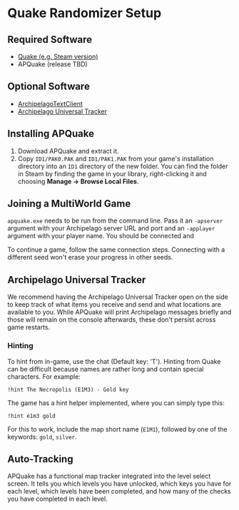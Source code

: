 # Quake Randomizer Setup

## Required Software

- [Quake (e.g. Steam version)](https://store.steampowered.com/app/2280/Quake_1993/)
- APQuake (release TBD)

## Optional Software

- [ArchipelagoTextClient](https://github.com/ArchipelagoMW/Archipelago/releases)
- [Archipelago Universal Tracker](https://github.com/FarisTheAncient/Archipelago/releases)

## Installing APQuake
1. Download APQuake and extract it.
2. Copy `ID1/PAK0.PAK` and `ID1/PAK1.PAK` from your game's installation directory into an `ID1` directory of the new folder.
   You can find the folder in Steam by finding the game in your library,
   right-clicking it and choosing **Manage -> Browse Local Files**.

## Joining a MultiWorld Game

`apquake.exe` needs to be run from the command line. Pass it an `-apserver` argument with your Archipelago server URL and port and an `-applayer` argument with your player name. You should be connected and 

To continue a game, follow the same connection steps.
Connecting with a different seed won't erase your progress in other seeds.

## Archipelago Universal Tracker

We recommend having the Archipelago Universal Tracker open on the side to keep track of what items you receive and send and what locations are available to you.
While APQuake will print Archipelago messages briefly and those will remain on the console afterwards, these don't persist across game restarts.

### Hinting

To hint from in-game, use the chat (Default key: 'T'). Hinting from Quake can be difficult because names are rather long and contain special characters. For example:
```
!hint The Necropolis (E1M3) - Gold key
```
The game has a hint helper implemented, where you can simply type this:
```
!hint e1m3 gold
```
For this to work, include the map short name (`E1M1`), followed by one of the keywords: `gold`, `silver`.

## Auto-Tracking

APQuake has a functional map tracker integrated into the level select screen.
It tells you which levels you have unlocked, which keys you have for each level, which levels have been completed,
and how many of the checks you have completed in each level.

